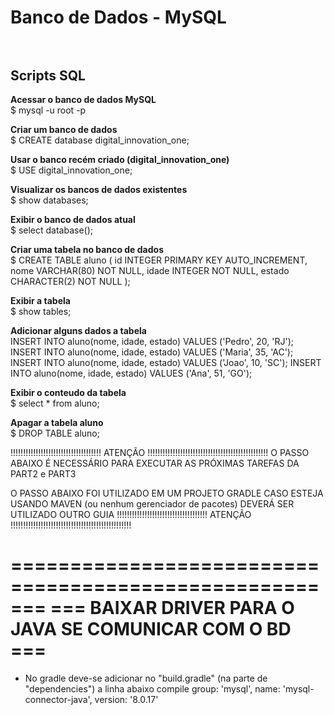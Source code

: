 # Banco de Dados - MySQL <br><br>
## Scripts SQL

**Acessar o banco de dados MySQL** <br>
$ mysql -u root -p

**Criar um banco de dados** <br>
$ CREATE database digital_innovation_one;

**Usar o banco recém criado (digital_innovation_one)** <br>
$ USE digital_innovation_one;

**Visualizar os bancos de dados existentes** <br>
$ show databases;

**Exibir o banco de dados atual**<br>
$ select database();

**Criar uma tabela no banco de dados** <br>
$ CREATE TABLE aluno (
id INTEGER PRIMARY KEY AUTO_INCREMENT,
nome VARCHAR(80) NOT NULL,
idade INTEGER NOT NULL,
estado CHARACTER(2) NOT NULL
);

**Exibir a tabela** <br>
$ show tables;

**Adicionar alguns dados a tabela** <br>
INSERT INTO aluno(nome, idade, estado) VALUES ('Pedro', 20, 'RJ');
INSERT INTO aluno(nome, idade, estado) VALUES ('Maria', 35, 'AC');
INSERT INTO aluno(nome, idade, estado) VALUES ('Joao', 10, 'SC');
INSERT INTO aluno(nome, idade, estado) VALUES ('Ana', 51, 'GO');

**Exibir o conteudo da tabela** <br>
$ select * from aluno;

**Apagar a tabela aluno** <br>
$ DROP TABLE aluno;


!!!!!!!!!!!!!!!!!!!!!!!!!!!!!!!!!!!! ATENÇÃO !!!!!!!!!!!!!!!!!!!!!!!!!!!!!!!!!!!!!!!!!!!!!!!!
O PASSO ABAIXO É NECESSÁRIO PARA EXECUTAR AS PRÓXIMAS TAREFAS DA PART2 e PART3

O PASSO ABAIXO FOI UTILIZADO EM UM PROJETO GRADLE
CASO ESTEJA USANDO MAVEN (ou nenhum gerenciador de pacotes) DEVERÁ SER UTILIZADO OUTRO GUIA
!!!!!!!!!!!!!!!!!!!!!!!!!!!!!!!!!!!! ATENÇÃO !!!!!!!!!!!!!!!!!!!!!!!!!!!!!!!!!!!!!!!!!!!!!!!!


=======================================================
=== BAIXAR DRIVER PARA O JAVA SE COMUNICAR COM O BD ===
=======================================================

- No gradle deve-se adicionar no "build.gradle" (na parte de "dependencies") a linha abaixo
  compile group: 'mysql', name: 'mysql-connector-java', version: '8.0.17'
